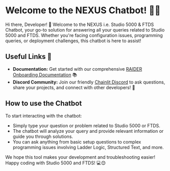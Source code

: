 # Welcome to the NEXUS Chatbot! 🚀🤖

Hi there, Developer! 👋 Welcome to the NEXUS i.e. Studio 5000 & FTDS Chatbot, your go-to solution for answering all your queries related to Studio 5000 and FTDS. Whether you're facing configuration issues, programming queries, or deployment challenges, this chatbot is here to assist!

## Useful Links 🔗

- **Documentation:** Get started with our comprehensive [RAIDER Onboarding Documentation](https://docs.chainlit.io) 📚
- **Discord Community:** Join our friendly [Chainlit Discord](https://discord.gg/k73SQ3FyUh) to ask questions, share your projects, and connect with other developers! 💬


## How to use the Chatbot
To start interacting with the chatbot:

- Simply type your question or problem related to Studio 5000 or FTDS.
- The chatbot will analyze your query and provide relevant information or guide you through solutions.
- You can ask anything from basic setup questions to complex programming issues involving Ladder Logic, Structured Text, and more.



We hope this tool makes your development and troubleshooting easier! Happy coding with Studio 5000 and FTDS! 💻😊